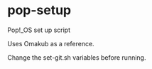 # pop-setup

Pop!\_OS set up script

Uses Omakub as a reference.

Change the set-git.sh variables before running.
